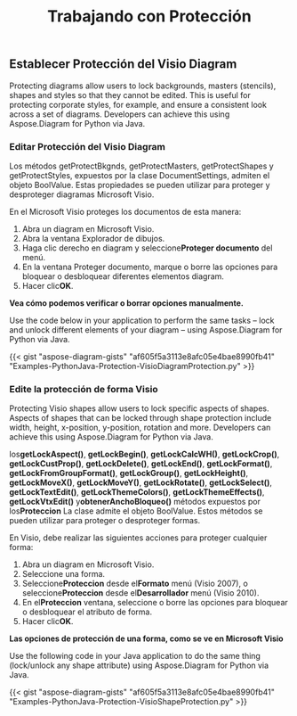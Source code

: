 ﻿---
title: Trabajando con Protección
type: docs
weight: 90
url: /es/python-java/working-with-protection/
---
## **Establecer Protección del Visio Diagram**
Protecting diagrams allow users to lock backgrounds, masters (stencils), shapes and styles so that they cannot be edited. This is useful for protecting corporate styles, for example, and ensure a consistent look across a set of diagrams. Developers can achieve this using Aspose.Diagram for Python via Java.

### **Editar Protección del Visio Diagram**
Los métodos getProtectBkgnds, getProtectMasters, getProtectShapes y getProtectStyles, expuestos por la clase DocumentSettings, admiten el objeto BoolValue. Estas propiedades se pueden utilizar para proteger y desproteger diagramas Microsoft Visio.

En el Microsoft Visio proteges los documentos de esta manera:

1. Abra un diagram en Microsoft Visio.
1. Abra la ventana Explorador de dibujos.
1.  Haga clic derecho en diagram y seleccione**Proteger documento** del menú.
1. En la ventana Proteger documento, marque o borre las opciones para bloquear o desbloquear diferentes elementos diagram.
1.  Hacer clic**OK**.

**Vea cómo podemos verificar o borrar opciones manualmente.** 

Use the code below in your application to perform the same tasks – lock and unlock different elements of your diagram – using Aspose.Diagram for Python via Java.

{{< gist "aspose-diagram-gists" "af605f5a3113e8afc05e4bae8990fb41" "Examples-PythonJava-Protection-VisioDiagramProtection.py" >}}

### **Edite la protección de forma Visio**
Protecting Visio shapes allow users to lock specific aspects of shapes. Aspects of shapes that can be locked through shape protection include width, height, x-position, y-position, rotation and more. Developers can achieve this using Aspose.Diagram for Python via Java.

 los**getLockAspect()**, **getLockBegin()**, **getLockCalcWH()**, **getLockCrop()**, **getLockCustProp()**, **getLockDelete()**, **getLockEnd()**, **getLockFormat()**, **getLockFromGroupFormat()**, **getLockGroup()**, **getLockHeight()**, **getLockMoveX()**, **getLockMoveY()**, **getLockRotate()**, **getLockSelect()**, **getLockTextEdit()**, **getLockThemeColors()**, **getLockThemeEffects()**, **getLockVtxEdit()** y**obtenerAnchoBloqueo()** métodos expuestos por los**Proteccion** La clase admite el objeto BoolValue. Estos métodos se pueden utilizar para proteger o desproteger formas.

En Visio, debe realizar las siguientes acciones para proteger cualquier forma:

1. Abra un diagram en Microsoft Visio.
1. Seleccione una forma.
1.  Seleccione**Proteccion** desde el**Formato** menú (Visio 2007), o seleccione**Proteccion** desde el**Desarrollador** menú (Visio 2010).
1.  En el**Proteccion** ventana, seleccione o borre las opciones para bloquear o desbloquear el atributo de forma.
1.  Hacer clic**OK**.

**Las opciones de protección de una forma, como se ve en Microsoft Visio** 

Use the following code in your Java application to do the same thing (lock/unlock any shape attribute) using Aspose.Diagram for Python via Java.

{{< gist "aspose-diagram-gists" "af605f5a3113e8afc05e4bae8990fb41" "Examples-PythonJava-Protection-VisioShapeProtection.py" >}}
